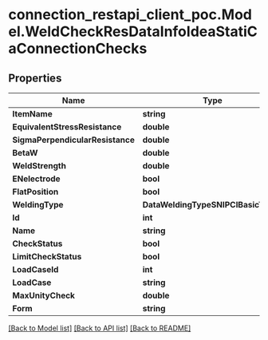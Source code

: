 # connection_restapi_client_poc.Model.WeldCheckResDataInfoIdeaStatiCaConnectionChecks

## Properties

Name | Type | Description | Notes
------------ | ------------- | ------------- | -------------
**ItemName** | **string** |  | [optional] 
**EquivalentStressResistance** | **double** |  | [optional] 
**SigmaPerpendicularResistance** | **double** |  | [optional] 
**BetaW** | **double** |  | [optional] 
**WeldStrength** | **double** |  | [optional] 
**ENelectrode** | **bool** |  | [optional] 
**FlatPosition** | **bool** |  | [optional] 
**WeldingType** | **DataWeldingTypeSNIPCIBasicTypes** |  | [optional] 
**Id** | **int** |  | [optional] 
**Name** | **string** |  | [optional] 
**CheckStatus** | **bool** |  | [optional] 
**LimitCheckStatus** | **bool** |  | [optional] 
**LoadCaseId** | **int** |  | [optional] 
**LoadCase** | **string** |  | [optional] 
**MaxUnityCheck** | **double** |  | [optional] 
**Form** | **string** |  | [optional] 

[[Back to Model list]](../README.md#documentation-for-models) [[Back to API list]](../README.md#documentation-for-api-endpoints) [[Back to README]](../README.md)

